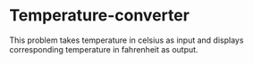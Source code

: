 # Temperature-converter
This problem takes temperature in celsius as input and displays corresponding temperature in fahrenheit as output.

